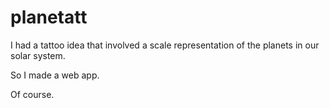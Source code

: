 # planetatt

I had a tattoo idea that involved a scale representation of the planets in our solar system.

So I made a web app.

Of course.